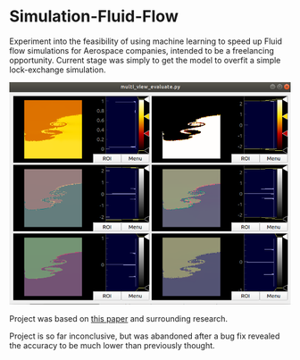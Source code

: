 # Simulation-Fluid-Flow
Experiment into the feasibility of using machine learning to speed up Fluid flow simulations for Aerospace companies, intended to be a freelancing opportunity. Current stage was simply to get the model to overfit a simple lock-exchange simulation. 

![Side-by-side comparison of predicted vs actual velocity, acceleration, and pressure.](3%20comparison.png)

Project was based on [this paper](https://arxiv.org/pdf/1905.11075.pdf) and surrounding research. 

Project is so far inconclusive, but was abandoned after a bug fix revealed the accuracy to be much lower than previously thought. 
